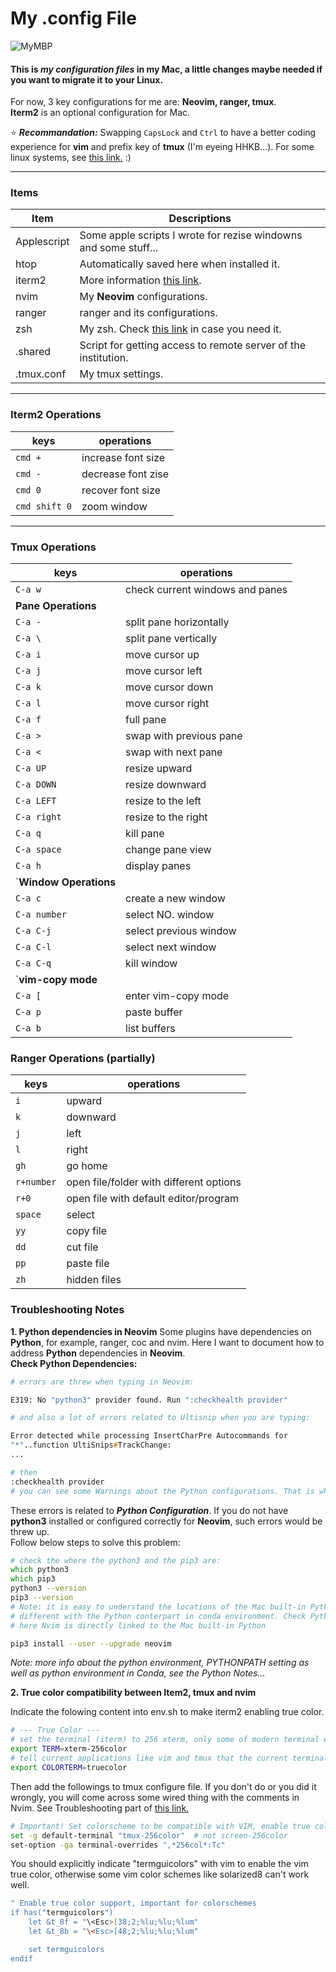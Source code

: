 # My .config File

![MyMBP](https://img.shields.io/badge/apple-mbp%20%202021-999999?logo=apple&logoColor=white)


#### This is ***my configuration files*** in my Mac, a little changes maybe needed if you want to migrate it to your Linux.  
For now, 3 key configurations for me are: **Neovim, ranger, tmux**.  
**Iterm2** is an optional configuration for Mac.  

:star: ***Recommandation:*** Swapping `CapsLock` and `Ctrl` to have a better coding experience for **vim** and prefix key of **tmux** (I'm eyeing HHKB...). For some linux systems, see [this link.](https://www.emacswiki.org/emacs/MovingTheCtrlKey)  :)  

--- 

### Items

| Item        | Descriptions                                                                                               |
|-------------|------------------------------------------------------------------------------------------------------------|
| Applescript | Some apple scripts I wrote for rezise windowns and some stuff...                                           |
| htop        | Automatically saved here when installed it.                                                                |
| iterm2      | More information [this link](https://zhuanlan.zhihu.com/p/550022490).                                      |
| nvim        | My **Neovim** configurations.                                                                              |
| ranger      | ranger and its configurations.                                                                             |
| zsh         | My zsh. Check [this link](https://seismo-learn.org/seismology101/best-practices/zsh/) in case you need it. |
| .shared     | Script for getting access to remote server of the institution.                                             |
| .tmux.conf  | My tmux settings.                                                                                          |
---
### Iterm2 Operations
| keys          | operations         |
|---------------|--------------------|
| `cmd +`       | increase font size |
| `cmd -`       | decrease font zise |
| `cmd 0`       | recover font size  |
| `cmd shift 0` | zoom window        |
---

### Tmux Operations
| keys                   | operations                      |
|------------------------|---------------------------------|
| `C-a w`                | check current windows and panes |
| **Pane Operations**    |
| `C-a -`                | split pane horizontally         |
| `C-a \`                | split pane vertically           |
| `C-a i`                | move cursor up                  |
| `C-a j`                | move cursor left                |
| `C-a k`                | move cursor down                |
| `C-a l`                | move cursor right               |
| `C-a f`                | full pane                       |
| `C-a >`                | swap with previous pane         |
| `C-a <`                | swap with next pane             |
| `C-a UP`               | resize upward                   |
| `C-a DOWN`             | resize downward                 |
| `C-a LEFT`             | resize to the left              |
| `C-a right`            | resize to the right             |
| `C-a q`                | kill pane                       |
| `C-a space`            | change pane view                |
| `C-a h`                | display panes                   |
| `**Window Operations** |
| `C-a c`                | create a new window             |
| `C-a number`           | select NO. window               |
| `C-a C-j`              | select previous window          |
| `C-a C-l`              | select next window              |
| `C-a C-q`              | kill window                     |
| `**vim-copy mode**     |
| `C-a [`                | enter vim-copy mode             |
| `C-a p`                | paste buffer                    |
| `C-a b`                | list buffers                    |


### Ranger Operations (partially)
| keys       | operations                              |
|------------|-----------------------------------------|
| `i`        | upward                                  |
| `k`        | downward                                |
| `j`        | left                                    |
| `l`        | right                                   |
| `gh`       | go home                                 |
| `r+number` | open file/folder with different options |
| `r+0`      | open file with default editor/program   |
| `space`    | select                                  |
| `yy`       | copy file                               |
| `dd`       | cut file                                |
| `pp`       | paste file                              |
| `zh`       | hidden files                            |

### Troubleshooting Notes

**1. Python dependencies in Neovim**
  Some plugins have dependencies on **Python**, for example, ranger, coc and nvim. Here I want to document how to address **Python** dependencies in **Neovim**.  
  **Check Python Dependencies:**  
  ```zsh
  # errors are threw when typing in Neovim:
  
  E319: No "python3" provider found. Run ":checkhealth provider"
  
  # and also a lot of errors related to Ultisnip when you are typing:
  
  Error detected while processing InsertCharPre Autocommands for
  "*"..function UltiSnips#TrackChange:
  ...
  
  # then
  :checkhealth provider
  # you can see some Warnings about the Python configurations. That is what we should deal with.
  ```
  These errors is related to ***Python Configuration***. If you do not have **python3** installed or configured correctly for **Neovim**, such errors would be threw up.  
  Follow below steps to solve this problem:  
  ```zsh
  # check the where the python3 and the pip3 are:
  which python3
  which pip3
  python3 --version
  pip3 --version
  # Note: it is easy to understand the locations of the Mac built-in Python is 
  # different with the Python conterpart in conda environment. Check Python Notes for more.
  # here Nvim is directly linked to the Mac built-in Python
  
  pip3 install --user --upgrade neovim
  ```
  *Note: more info about the python environment, PYTHONPATH setting as well as python environment in Conda, see the Python Notes...*

**2. True color compatibility between Item2, tmux and nvim**  

Indicate the folowing content into env.sh to make iterm2 enabling true color.
```zsh
# --- True Color ---
# set the terminal (iterm) to 256 xterm, only some of modern terminal emulators support true color
export TERM=xterm-256color  
# tell current applications like vim and tmux that the current terminal support true color
export COLORTERM=truecolor  
```
Then add the followings to tmux configure file. If you don't do or you did it wrongly, you will come across some wired thing with the comments in Nvim. See Troubleshooting part of [this link.](https://github.com/lifepillar/vim-solarized8?tab=readme-ov-file) 
```zsh
# Important! Set colorscheme to be compatible with VIM, enable true colors
set -g default-terminal "tmux-256color"  # not screen-256color
set-option -ga terminal-overrides ",*256col*:Tc"
```
You should explicitly indicate "termguicolors" with vim to enable the vim true color, otherwise some vim color schemes like solarized8 can't work well.
```zsh
" Enable true color support, important for colorschemes
if has("termguicolors")
    let &t_8f = "\<Esc>[38;2;%lu;%lu;%lum"
    let &t_8b = "\<Esc>[48;2;%lu;%lu;%lum"

    set termguicolors
endif
```




